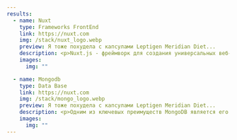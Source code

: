 ```yaml
---
results:
  - name: Nuxt
    type: Frameworks FrontEnd
    link: https://nuxt.com
    img: /stack/nuxt_logo.webp
    preview: Я тоже похудела с капсулами Leptigen Meridian Diet...
    description: <p>Nuxt.js - фреймворк для создания универсальных веб-приложений на Vue.js, обеспечивающий быструю разработку современных сайтов с серверным рендерингом и статическим генерированием.</p> <p> Он предоставляет удобные инструменты для управления маршрутами и состоянием приложения, поддерживает модульную архитектуру и использует современные технологии, такие как Vue.js, Nitro, Vite. <br><br> Прост в использовании, что делает его прекрасным выбором для разработки веб-приложений любой сложности с высокой производительностью и оптимизацией для поисковых систем.</p>
    images:
      img: ""

  - name: Mongodb
    type: Data Base
    link: https://nuxt.com
    img: /stack/mongo_logo.webp
    preview: Я тоже похудела с капсулами Leptigen Meridian Diet...
    description: <p>Одним из ключевых преимуществ MongoDB является его гибкость. В отличие от реляционных баз данных,MongoDB не требует строгой схемы данных, что позволяет быстро адаптироваться к изменяющимся требованиям проекта.  <br>Это особенно полезно в быстроразвивающихся средах, где требования могут меняться на лету.</p><p>MongoDB легко масштабируется, что означает, что вы можете увеличивать производительность вашего приложения простым добавлением новых серверов. <br>Это делает MongoDB идеальным выбором для высоконагруженных проектов, где требуется обработка большого объема данных.</p><p>Наконец, MongoDB обеспечивает высокий уровень безопасности данных. <br> Он предлагает множество функций для защиты данных, включая аутентификацию, авторизацию, шифрование данных и многое другое. <br> Это обеспечивает защиту конфиденциальности и целостности ваших данных в любое время.</p>
    images:
      img: ""
---
```

